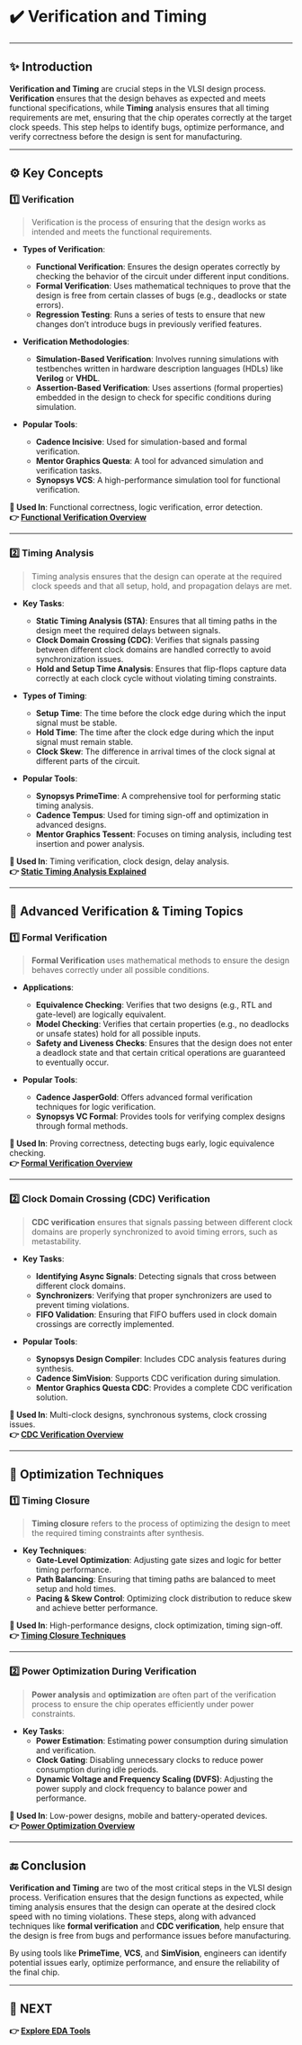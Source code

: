 # ✔️ Verification and Timing

---

## ✨ Introduction

**Verification and Timing** are crucial steps in the VLSI design process. **Verification** ensures that the design behaves as expected and meets functional specifications, while **Timing** analysis ensures that all timing requirements are met, ensuring that the chip operates correctly at the target clock speeds. This step helps to identify bugs, optimize performance, and verify correctness before the design is sent for manufacturing.

---

## ⚙️ Key Concepts

### 1️⃣ **Verification**

> Verification is the process of ensuring that the design works as intended and meets the functional requirements.

- **Types of Verification**:
  - **Functional Verification**: Ensures the design operates correctly by checking the behavior of the circuit under different input conditions.
  - **Formal Verification**: Uses mathematical techniques to prove that the design is free from certain classes of bugs (e.g., deadlocks or state errors).
  - **Regression Testing**: Runs a series of tests to ensure that new changes don’t introduce bugs in previously verified features.

- **Verification Methodologies**:
  - **Simulation-Based Verification**: Involves running simulations with testbenches written in hardware description languages (HDLs) like **Verilog** or **VHDL**.
  - **Assertion-Based Verification**: Uses assertions (formal properties) embedded in the design to check for specific conditions during simulation.

- **Popular Tools**:
  - **Cadence Incisive**: Used for simulation-based and formal verification.
  - **Mentor Graphics Questa**: A tool for advanced simulation and verification tasks.
  - **Synopsys VCS**: A high-performance simulation tool for functional verification.

**📌 Used In**: Functional correctness, logic verification, error detection.  
**👉 [Functional Verification Overview](https://www.synopsys.com/verification/fv.html)**

---

### 2️⃣ **Timing Analysis**

> Timing analysis ensures that the design can operate at the required clock speeds and that all setup, hold, and propagation delays are met.

- **Key Tasks**:
  - **Static Timing Analysis (STA)**: Ensures that all timing paths in the design meet the required delays between signals.
  - **Clock Domain Crossing (CDC)**: Verifies that signals passing between different clock domains are handled correctly to avoid synchronization issues.
  - **Hold and Setup Time Analysis**: Ensures that flip-flops capture data correctly at each clock cycle without violating timing constraints.

- **Types of Timing**:
  - **Setup Time**: The time before the clock edge during which the input signal must be stable.
  - **Hold Time**: The time after the clock edge during which the input signal must remain stable.
  - **Clock Skew**: The difference in arrival times of the clock signal at different parts of the circuit.

- **Popular Tools**:
  - **Synopsys PrimeTime**: A comprehensive tool for performing static timing analysis.
  - **Cadence Tempus**: Used for timing sign-off and optimization in advanced designs.
  - **Mentor Graphics Tessent**: Focuses on timing analysis, including test insertion and power analysis.

**📌 Used In**: Timing verification, clock design, delay analysis.  
**👉 [Static Timing Analysis Explained](https://www.synopsys.com/implementation-and-signoff/signoff/static-timing-analysis.html)**

---

## 🧠 Advanced Verification & Timing Topics

### 1️⃣ **Formal Verification**

> **Formal Verification** uses mathematical methods to ensure the design behaves correctly under all possible conditions.

- **Applications**:
  - **Equivalence Checking**: Verifies that two designs (e.g., RTL and gate-level) are logically equivalent.
  - **Model Checking**: Verifies that certain properties (e.g., no deadlocks or unsafe states) hold for all possible inputs.
  - **Safety and Liveness Checks**: Ensures that the design does not enter a deadlock state and that certain critical operations are guaranteed to eventually occur.

- **Popular Tools**:
  - **Cadence JasperGold**: Offers advanced formal verification techniques for logic verification.
  - **Synopsys VC Formal**: Provides tools for verifying complex designs through formal methods.

**📌 Used In**: Proving correctness, detecting bugs early, logic equivalence checking.  
**👉 [Formal Verification Overview](https://www.cadence.com/en_US/home/tools/system-design-and-verification/formal-verification.html)**

---

### 2️⃣ **Clock Domain Crossing (CDC) Verification**

> **CDC verification** ensures that signals passing between different clock domains are properly synchronized to avoid timing errors, such as metastability.

- **Key Tasks**:
  - **Identifying Async Signals**: Detecting signals that cross between different clock domains.
  - **Synchronizers**: Verifying that proper synchronizers are used to prevent timing violations.
  - **FIFO Validation**: Ensuring that FIFO buffers used in clock domain crossings are correctly implemented.

- **Popular Tools**:
  - **Synopsys Design Compiler**: Includes CDC analysis features during synthesis.
  - **Cadence SimVision**: Supports CDC verification during simulation.
  - **Mentor Graphics Questa CDC**: Provides a complete CDC verification solution.

**📌 Used In**: Multi-clock designs, synchronous systems, clock crossing issues.  
**👉 [CDC Verification Overview](https://www.cadence.com/en_US/home/tools/system-design-and-verification/cdc-verification.html)**

---

## 🔧 Optimization Techniques

### 1️⃣ **Timing Closure**

> **Timing closure** refers to the process of optimizing the design to meet the required timing constraints after synthesis.

- **Key Techniques**:
  - **Gate-Level Optimization**: Adjusting gate sizes and logic for better timing performance.
  - **Path Balancing**: Ensuring that timing paths are balanced to meet setup and hold times.
  - **Pacing & Skew Control**: Optimizing clock distribution to reduce skew and achieve better performance.

**📌 Used In**: High-performance designs, clock optimization, timing sign-off.  
**👉 [Timing Closure Techniques](https://www.synopsys.com/implementation-and-signoff/timing-closure.html)**

---

### 2️⃣ **Power Optimization During Verification**

> **Power analysis** and **optimization** are often part of the verification process to ensure the chip operates efficiently under power constraints.

- **Key Tasks**:
  - **Power Estimation**: Estimating power consumption during simulation and verification.
  - **Clock Gating**: Disabling unnecessary clocks to reduce power consumption during idle periods.
  - **Dynamic Voltage and Frequency Scaling (DVFS)**: Adjusting the power supply and clock frequency to balance power and performance.

**📌 Used In**: Low-power designs, mobile and battery-operated devices.  
**👉 [Power Optimization Overview](https://www.synopsys.com/designware-ip/power-optimization.html)**

---

## 🔚 Conclusion

**Verification and Timing** are two of the most critical steps in the VLSI design process. Verification ensures that the design functions as expected, while timing analysis ensures that the design can operate at the desired clock speed with no timing violations. These steps, along with advanced techniques like **formal verification** and **CDC verification**, help ensure that the design is free from bugs and performance issues before manufacturing.

By using tools like **PrimeTime**, **VCS**, and **SimVision**, engineers can identify potential issues early, optimize performance, and ensure the reliability of the final chip.

---

## 🔹 NEXT  
**👉 [Explore EDA Tools](../EDA_Tools)**
